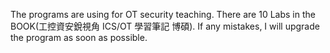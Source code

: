 The programs are using for OT security teaching.
There are 10 Labs in the BOOK(工控資安銳視角 ICS/OT 學習筆記 博碩).
If any mistakes, I will upgrade the program as soon as possible.

